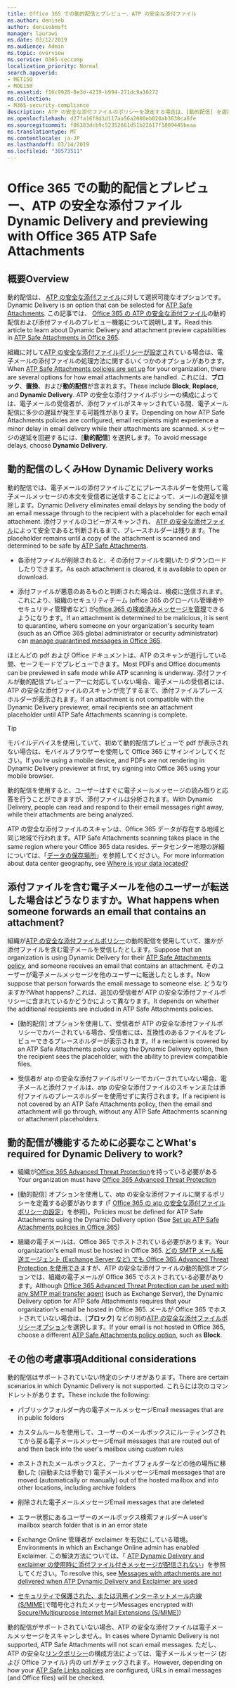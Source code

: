 ```yaml
---
title: Office 365 での動的配信とプレビュー、ATP の安全な添付ファイル
ms.author: deniseb
author: denisebmsft
manager: laurawi
ms.date: 03/12/2019
ms.audience: Admin
ms.topic: overview
ms.service: O365-seccomp
localization_priority: Normal
search.appverid:
- MET150
- MOE150
ms.assetid: f16c9928-8e3d-4219-b994-271dc9a16272
ms.collection:
- M365-security-compliance
description: ATP の安全な添付ファイルのポリシーを設定する場合は、[動的配信] を選択してメッセージの遅延を回避し、スキャンされた添付ファイルをプレビューできるようにします。
ms.openlocfilehash: d27fa16f8d1d117aa56a2080eb020ab3638ca6fe
ms.sourcegitcommit: f86383dcb9c52352661d51b22617f1809445beaa
ms.translationtype: MT
ms.contentlocale: ja-JP
ms.lasthandoff: 03/14/2019
ms.locfileid: "30573511"
---
```

# <a name="dynamic-delivery-and-previewing-with-office-365-atp-safe-attachments"></a><span data-ttu-id="00e24-103">Office 365 での動的配信とプレビュー、ATP の安全な添付ファイル</span><span class="sxs-lookup"><span data-stu-id="00e24-103">Dynamic Delivery and previewing with Office 365 ATP Safe Attachments</span></span>

## <a name="overview"></a><span data-ttu-id="00e24-104">概要</span><span class="sxs-lookup"><span data-stu-id="00e24-104">Overview</span></span>

<span data-ttu-id="00e24-105">動的配信は、 [ATP の安全な添付ファイル](atp-safe-attachments.md)に対して選択可能なオプションです。</span><span class="sxs-lookup"><span data-stu-id="00e24-105">Dynamic Delivery is an option that can be selected for [ATP Safe Attachments](atp-safe-attachments.md).</span></span> <span data-ttu-id="00e24-106">この記事では、 [Office 365 の ATP の安全な添付ファイル](atp-safe-attachments.md)の動的配信および添付ファイルのプレビュー機能について説明します。</span><span class="sxs-lookup"><span data-stu-id="00e24-106">Read this article to learn about Dynamic Delivery and attachment preview capabilities in [ATP Safe Attachments in Office 365](atp-safe-attachments.md).</span></span>

<span data-ttu-id="00e24-107">組織に対して[ATP の安全な添付ファイルポリシーが設定さ](set-up-atp-safe-attachments-policies.md)れている場合は、電子メールの添付ファイルの処理方法に関するいくつかのオプションがあります。</span><span class="sxs-lookup"><span data-stu-id="00e24-107">When [ATP Safe Attachments policies are set up](set-up-atp-safe-attachments-policies.md) for your organization, there are several options for how email attachments are handled.</span></span> <span data-ttu-id="00e24-108">これには、**ブロック**、**置換**、および**動的配信**が含まれます。</span><span class="sxs-lookup"><span data-stu-id="00e24-108">These include **Block**, **Replace**, and **Dynamic Delivery**.</span></span> <span data-ttu-id="00e24-109">ATP の安全な添付ファイルポリシーの構成によっては、電子メールの受信者が、添付ファイルがスキャンされている間、電子メール配信に多少の遅延が発生する可能性があります。</span><span class="sxs-lookup"><span data-stu-id="00e24-109">Depending on how ATP Safe Attachments policies are configured, email recipients might experience a minor delay in email delivery while their attachments are scanned.</span></span> <span data-ttu-id="00e24-110">メッセージの遅延を回避するには、[**動的配信**] を選択します。</span><span class="sxs-lookup"><span data-stu-id="00e24-110">To avoid message delays, choose **Dynamic Delivery**.</span></span>
  
## <a name="how-dynamic-delivery-works"></a><span data-ttu-id="00e24-111">動的配信のしくみ</span><span class="sxs-lookup"><span data-stu-id="00e24-111">How Dynamic Delivery works</span></span>
  
<span data-ttu-id="00e24-112">動的配信では、電子メールの添付ファイルごとにプレースホルダーを使用して電子メールメッセージの本文を受信者に送信することによって、メールの遅延を排除します。</span><span class="sxs-lookup"><span data-stu-id="00e24-112">Dynamic Delivery eliminates email delays by sending the body of an email message through to the recipient with a placeholder for each email attachment.</span></span> <span data-ttu-id="00e24-113">添付ファイルのコピーがスキャンされ、 [ATP の安全な添付ファイル](atp-safe-attachments.md)によって安全であると判断されるまで、プレースホルダーは残ります。</span><span class="sxs-lookup"><span data-stu-id="00e24-113">The placeholder remains until a copy of the attachment is scanned and determined to be safe by [ATP Safe Attachments](atp-safe-attachments.md).</span></span> 

- <span data-ttu-id="00e24-114">各添付ファイルが削除されると、その添付ファイルを開いたりダウンロードしたりできます。</span><span class="sxs-lookup"><span data-stu-id="00e24-114">As each attachment is cleared, it is available to open or download.</span></span> 

- <span data-ttu-id="00e24-115">添付ファイルが悪意のあるものと判断された場合は、検疫に送信されます。これにより、組織のセキュリティチーム (office 365 のグローバル管理者やセキュリティ管理者など) が[office 365 の検疫済みメッセージを管理](manage-quarantined-messages-and-files.md)できるようになります。</span><span class="sxs-lookup"><span data-stu-id="00e24-115">If an attachment is determined to be malicious, it is sent to quarantine, where someone on your organization's security team (such as an Office 365 global administrator or security administrator) can [manage quarantined messages in Office 365](manage-quarantined-messages-and-files.md).</span></span>

<span data-ttu-id="00e24-116">ほとんどの pdf および Office ドキュメントは、ATP のスキャンが進行している間、セーフモードでプレビューできます。</span><span class="sxs-lookup"><span data-stu-id="00e24-116">Most PDFs and Office documents can be previewed in safe mode while ATP scanning is underway.</span></span> <span data-ttu-id="00e24-117">添付ファイルが動的配信プレビューアーに対応していない場合、電子メールの受信者には、ATP の安全な添付ファイルのスキャンが完了するまで、添付ファイルプレースホルダーが表示されます。</span><span class="sxs-lookup"><span data-stu-id="00e24-117">If an attachment is not compatible with the Dynamic Delivery previewer, email recipients see an attachment placeholder until ATP Safe Attachments scanning is complete.</span></span>

> [!TIP]
> <span data-ttu-id="00e24-118">モバイルデバイスを使用していて、初めて動的配信プレビューで pdf が表示されない場合は、モバイルブラウザーを使用して Office 365 にサインインしてください。</span><span class="sxs-lookup"><span data-stu-id="00e24-118">If you're using a mobile device, and PDFs are not rendering in Dynamic Delivery previewer at first, try signing into Office 365 using your mobile browser.</span></span>

<span data-ttu-id="00e24-119">動的配信を使用すると、ユーザーはすぐに電子メールメッセージの読み取りと応答を行うことができますが、添付ファイルは分析されます。</span><span class="sxs-lookup"><span data-stu-id="00e24-119">With Dynamic Delivery, people can read and respond to their email messages right away, while their attachments are being analyzed.</span></span> 

<span data-ttu-id="00e24-120">ATP の安全な添付ファイルのスキャンは、Office 365 データが存在する地域と同じ地域で行われます。</span><span class="sxs-lookup"><span data-stu-id="00e24-120">ATP Safe Attachments scanning takes place in the same region where your Office 365 data resides.</span></span> <span data-ttu-id="00e24-121">データセンター地理の詳細については、「[データの保存場所](https://products.office.com/where-is-your-data-located?geo=All)」を参照してください。</span><span class="sxs-lookup"><span data-stu-id="00e24-121">For more information about data center geography, see [Where is your data located?](https://products.office.com/where-is-your-data-located?geo=All)</span></span> 
  
## <a name="what-happens-when-someone-forwards-an-email-that-contains-an-attachment"></a><span data-ttu-id="00e24-122">添付ファイルを含む電子メールを他のユーザーが転送した場合はどうなりますか。</span><span class="sxs-lookup"><span data-stu-id="00e24-122">What happens when someone forwards an email that contains an attachment?</span></span>

<span data-ttu-id="00e24-123">組織が[ATP の安全な添付ファイルポリシー](set-up-atp-safe-attachments-policies.md)の動的配信を使用していて、誰かが添付ファイルを含む電子メールを受信したとします。</span><span class="sxs-lookup"><span data-stu-id="00e24-123">Suppose that an organization is using Dynamic Delivery for their [ATP Safe Attachments policy](set-up-atp-safe-attachments-policies.md), and someone receives an email that contains an attachment.</span></span> <span data-ttu-id="00e24-124">そのユーザーが電子メールメッセージを他のユーザーに転送したとします。</span><span class="sxs-lookup"><span data-stu-id="00e24-124">Now suppose that person forwards the email message to someone else.</span></span> <span data-ttu-id="00e24-125">どうなりますか?</span><span class="sxs-lookup"><span data-stu-id="00e24-125">What happens?</span></span> <span data-ttu-id="00e24-126">これは、追加の受信者が ATP の安全な添付ファイルポリシーに含まれているかどうかによって異なります。</span><span class="sxs-lookup"><span data-stu-id="00e24-126">It depends on whether the additional recipients are included in ATP Safe Attachments policies.</span></span>
  
- <span data-ttu-id="00e24-127">[動的配信] オプションを使用して、受信者が ATP の安全な添付ファイルポリシーでカバーされている場合、受信者には、互換性のあるファイルをプレビューできるプレースホルダーが表示されます。</span><span class="sxs-lookup"><span data-stu-id="00e24-127">If a recipient is covered by an ATP Safe Attachments policy using the Dynamic Delivery option, then the recipient sees the placeholder, with the ability to preview compatible files.</span></span>
    
- <span data-ttu-id="00e24-128">受信者が atp の安全な添付ファイルポリシーでカバーされていない場合、電子メールと添付ファイルは、atp の安全な添付ファイルのスキャンまたは添付ファイルのプレースホルダーを使用せずに実行されます。</span><span class="sxs-lookup"><span data-stu-id="00e24-128">If a recipient is not covered by an ATP Safe Attachments policy, then the email and attachment will go through, without any ATP Safe Attachments scanning or attachment placeholders.</span></span>
    
## <a name="whats-required-for-dynamic-delivery-to-work"></a><span data-ttu-id="00e24-129">動的配信が機能するために必要なこと</span><span class="sxs-lookup"><span data-stu-id="00e24-129">What's required for Dynamic Delivery to work?</span></span>

- <span data-ttu-id="00e24-130">組織が[Office 365 Advanced Threat Protection](office-365-atp.md)を持っている必要がある</span><span class="sxs-lookup"><span data-stu-id="00e24-130">Your organization must have [Office 365 Advanced Threat Protection](office-365-atp.md)</span></span>
    
- <span data-ttu-id="00e24-131">[動的配信] オプションを使用して、atp の安全な添付ファイルに関するポリシーを定義する必要があります (「 [Office 365 の atp の安全な添付ファイルポリシーの設定](set-up-atp-safe-attachments-policies.md)」を参照)。</span><span class="sxs-lookup"><span data-stu-id="00e24-131">Policies must be defined for ATP Safe Attachments using the Dynamic Delivery option (See [Set up ATP Safe Attachments policies in Office 365](set-up-atp-safe-attachments-policies.md))</span></span>
    
- <span data-ttu-id="00e24-132">組織の電子メールは、Office 365 でホストされている必要があります。</span><span class="sxs-lookup"><span data-stu-id="00e24-132">Your organization's email must be hosted in Office 365.</span></span> <span data-ttu-id="00e24-133">[どの SMTP メール転送エージェント (Exchange Server など) でも Office 365 Advanced Threat Protection を使用でき](https://docs.microsoft.com/office365/servicedescriptions/office-365-advanced-threat-protection-service-description#requirements-for-office-365-advanced-threat-protection-atp)ますが、ATP の安全な添付ファイルの動的配信オプションでは、組織の電子メールが Office 365 でホストされている必要があります。</span><span class="sxs-lookup"><span data-stu-id="00e24-133">Although [Office 365 Advanced Threat Protection can be used with any SMTP mail transfer agent](https://docs.microsoft.com/office365/servicedescriptions/office-365-advanced-threat-protection-service-description#requirements-for-office-365-advanced-threat-protection-atp) (such as Exchange Server), the Dynamic Delivery option for ATP Safe Attachments requires that your organization's email be hosted in Office 365.</span></span> <span data-ttu-id="00e24-134">メールが Office 365 でホストされていない場合は、[**ブロック**] などの別の[ATP の安全な添付ファイルポリシーオプション](set-up-atp-safe-attachments-policies.md#step-3-learn-about-atp-safe-attachments-policy-options)を選択します。</span><span class="sxs-lookup"><span data-stu-id="00e24-134">If your email is not hosted in Office 365, choose a different [ATP Safe Attachments policy option](set-up-atp-safe-attachments-policies.md#step-3-learn-about-atp-safe-attachments-policy-options), such as **Block**.</span></span>
    
## <a name="additional-considerations"></a><span data-ttu-id="00e24-135">その他の考慮事項</span><span class="sxs-lookup"><span data-stu-id="00e24-135">Additional considerations</span></span>

<span data-ttu-id="00e24-136">動的配信はサポートされていない特定のシナリオがあります。</span><span class="sxs-lookup"><span data-stu-id="00e24-136">There are certain scenarios in which Dynamic Delivery is not supported.</span></span> <span data-ttu-id="00e24-137">これらには次のコマンドレットがあります。</span><span class="sxs-lookup"><span data-stu-id="00e24-137">These include the following:</span></span>
  
- <span data-ttu-id="00e24-138">パブリックフォルダー内の電子メールメッセージ</span><span class="sxs-lookup"><span data-stu-id="00e24-138">Email messages that are in public folders</span></span>
    
- <span data-ttu-id="00e24-139">カスタムルールを使用して、ユーザーのメールボックスにルーティングされてから戻る電子メールメッセージ</span><span class="sxs-lookup"><span data-stu-id="00e24-139">Email messages that are routed out of and then back into the user's mailbox using custom rules</span></span>
    
- <span data-ttu-id="00e24-140">ホストされたメールボックスと、アーカイブフォルダーなどの他の場所に移動した (自動または手動で) 電子メールメッセージ</span><span class="sxs-lookup"><span data-stu-id="00e24-140">Email messages that are moved (automatically or manually) out of the hosted mailbox and into other locations, including archive folders</span></span>
    
- <span data-ttu-id="00e24-141">削除された電子メールメッセージ</span><span class="sxs-lookup"><span data-stu-id="00e24-141">Email messages that are deleted</span></span>
    
- <span data-ttu-id="00e24-142">エラー状態にあるユーザーのメールボックス検索フォルダー</span><span class="sxs-lookup"><span data-stu-id="00e24-142">A user's mailbox search folder that is in an error state</span></span>
    
- <span data-ttu-id="00e24-143">Exchange Online 管理者が exclaimer を有効にしている環境。</span><span class="sxs-lookup"><span data-stu-id="00e24-143">Environments in which an Exchange Online admin has enabled Exclaimer.</span></span> <span data-ttu-id="00e24-144">この解決方法については、「 [ATP Dynamic Delivery and exclaimer の使用時に添付ファイル付きメッセージが配信されない](https://support.microsoft.com/help/4014438/messages-with-attachments-are-not-delivered-when-atp-dynamic-delivery)」を参照してください。</span><span class="sxs-lookup"><span data-stu-id="00e24-144">To resolve this, see [Messages with attachments are not delivered when ATP Dynamic Delivery and Exclaimer are used](https://support.microsoft.com/help/4014438/messages-with-attachments-are-not-delivered-when-atp-dynamic-delivery)</span></span>

- <span data-ttu-id="00e24-145">[セキュリティで保護された、または汎用インターネットメール内線 (S/MIME)](s-mime-for-message-signing-and-encryption.md)で暗号化されたメッセージ</span><span class="sxs-lookup"><span data-stu-id="00e24-145">Messages encrypted with [Secure/Multipurpose Internet Mail Extensions (S/MIME)](s-mime-for-message-signing-and-encryption.md))</span></span>

<span data-ttu-id="00e24-146">動的配信がサポートされていない場合、ATP の安全な添付ファイルは電子メールメッセージをスキャンしません。</span><span class="sxs-lookup"><span data-stu-id="00e24-146">In cases where Dynamic Delivery is not supported, ATP Safe Attachments will not scan email messages.</span></span> <span data-ttu-id="00e24-147">ただし、ATP の安全な[リンクポリシー](set-up-atp-safe-links-policies.md)の構成方法によっては、電子メールメッセージ (および Office ファイル) 内の url がチェックされます。</span><span class="sxs-lookup"><span data-stu-id="00e24-147">However, depending on how your [ATP Safe Links policies](set-up-atp-safe-links-policies.md) are configured, URLs in email messages (and Office files) will be checked.</span></span>